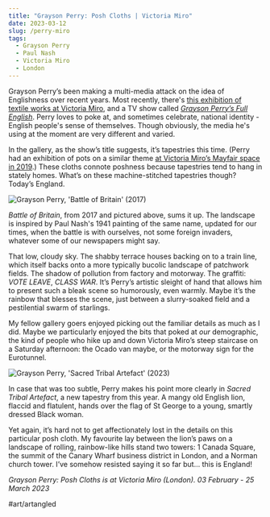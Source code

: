 ```yaml
---
title: "Grayson Perry: Posh Cloths | Victoria Miro"
date: 2023-03-12
slug: /perry-miro
tags:
  - Grayson Perry
  - Paul Nash
  - Victoria Miro
  - London
---
```


Grayson Perry’s been making a multi-media attack on the idea of Englishness over recent years. Most recently, there's [this exhibition of textile works at Victoria Miro](https://online.victoria-miro.com/grayson-perry-london-venice-2023/), and a TV show called *[Grayson Perry’s Full English](https://www.theguardian.com/tv-and-radio/2023/jan/26/grayson-perry-full-english-review-comes-dangerously-close-to-tainting-the-artists-brand)*.  Perry loves to poke at, and sometimes celebrate, national identity - English people's sense of themselves. Though obviously, the media he's using at the moment are very different and varied.

In the gallery, as the show’s title suggests, it’s tapestries this time. (Perry had an exhibition of pots on a similar theme [at Victoria Miro’s Mayfair space in 2019](https://www.victoria-miro.com/exhibitions/547/).) These cloths connote poshness because tapestries tend to hang in stately homes. What’s on these machine-stitched tapestries though? Today’s England.

![Grayson Perry, 'Battle of Britain' (2017)](/perry-miro-1.jpeg)

*Battle of Britain*, from 2017 and pictured above, sums it up. The landscape is inspired by Paul Nash's 1941 painting of the same name, updated for our times, when the battle is with ourselves, not some foreign invaders, whatever some of our newspapers might say.

That low, cloudy sky. The shabby terrace houses backing on to a train line, which itself backs onto a more typically bucolic landscape of patchwork fields. The shadow of pollution from factory and motorway. The graffiti: *VOTE LEAVE*, *CLASS WAR*. It’s Perry’s artistic sleight of hand that allows him to present such a bleak scene so humorously, even warmly. Maybe it’s the rainbow that blesses the scene, just between a slurry-soaked field and a pestilential swarm of starlings.

My fellow gallery goers enjoyed picking out the familiar details as much as I did. Maybe we particularly enjoyed the bits that poked at *our* demographic, the kind of people who hike up and down Victoria Miro’s steep staircase on a Saturday afternoon: the Ocado van maybe, or the motorway sign for the Eurotunnel.

![Grayson Perry, 'Sacred Tribal Artefact' (2023)](/perry-miro-2.jpeg)

In case that was too subtle, Perry makes his point more clearly in *Sacred Tribal Artefact*, a new tapestry from this year. A mangy old English lion, flaccid and flatulent, hands over the flag of St George to a young, smartly dressed Black woman. 

Yet again, it’s hard not to get affectionately lost in the details on this particular posh cloth. My favourite lay between the lion’s paws on a landscape of rolling, rainbow-like hills stand two towers: 1 Canada Square, the summit of the Canary Wharf business district in London, and a Norman church tower. I’ve somehow resisted saying it so far but… this is England!

*Grayson Perry: Posh Cloths is at Victoria Miro (London). 03 February - 25 March 2023*

#art/artangled